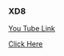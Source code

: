 ### XD8

[You Tube Link](https://www.youtube.com/watch?v=EGXXWuMygiA&list=PLwGdqUZWnOp1or99dYuEnb01qCGb5lipQ&index=16)

[Click Here](http://xd8.surge.sh/)